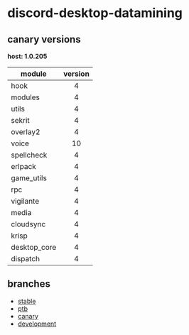 # discord-desktop-datamining

## canary versions

**host: 1.0.205**

| module | version |
| ------ | :-----: |
| hook | 4 |
| modules | 4 |
| utils | 4 |
| sekrit | 4 |
| overlay2 | 4 |
| voice | 10 |
| spellcheck | 4 |
| erlpack | 4 |
| game_utils | 4 |
| rpc | 4 |
| vigilante | 4 |
| media | 4 |
| cloudsync | 4 |
| krisp | 4 |
| desktop_core | 4 |
| dispatch | 4 |

## branches

- [stable](https://github.com/OpenAsar/discord-desktop-datamining/tree/stable)
- [ptb](https://github.com/OpenAsar/discord-desktop-datamining/tree/ptb)
- [canary](https://github.com/OpenAsar/discord-desktop-datamining/tree/canary)
- [development](https://github.com/OpenAsar/discord-desktop-datamining/tree/development)